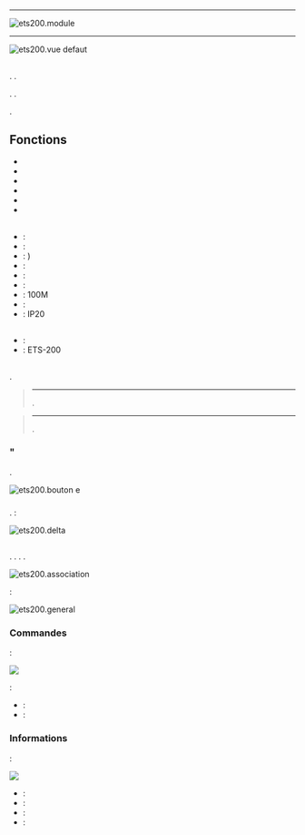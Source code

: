 # 

****

![ets200.module](images/ets200/ets200.module.jpg)

****

![ets200.vue defaut](images/ets200/ets200.vue-defaut.jpg)

## 

. .

. .

.

## Fonctions

-   
-   
-   
-   
-   
-   

## 

-    : 
-    : 
-    : )
-    : 
-    : 
-    : 
-    : 100M
-    : 
-    : IP20

## 

-    : 
-    : ETS-200

## 

 [](https://doc.jeedom.com/en_US/plugins/automation%20protocol/edisio/).

> ****
>
> .

> ****
>
> .

### "

.

![ets200.bouton e](images/ets200/ets200.bouton-e.jpg)

### 

. :

![ets200.delta](images/ets200/ets200.delta.jpg)

## 

. . . .

![ets200.association](images/ets200/ets200.association.jpg)

 :

![ets200.general](images/ets200/ets200.general.jpg)

### Commandes

 :

![](images/ets200/ets200.commandes.jpg)

 :

-    : 
-    : 

### Informations

 :

![](images/ets200/ets200.informations.jpg)

-    : 
-    : 
-    : 
-    : 
